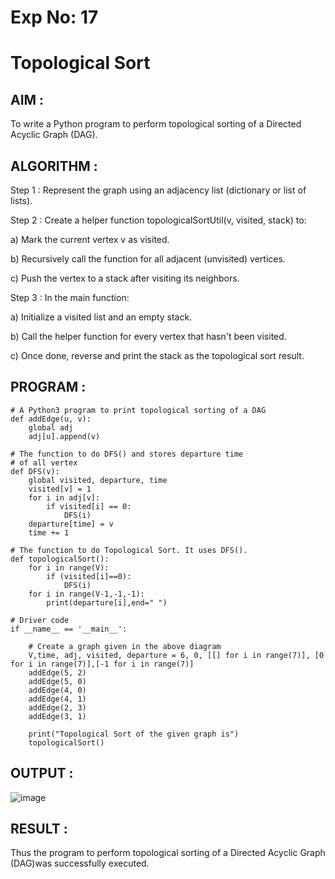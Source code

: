 # Exp No: 17
# Topological Sort

## AIM :

To write a Python program to perform topological sorting of a Directed Acyclic Graph (DAG).

## ALGORITHM :

Step 1 : Represent the graph using an adjacency list (dictionary or list of lists).

Step 2 : Create a helper function topologicalSortUtil(v, visited, stack) to:

a) Mark the current vertex v as visited.

b) Recursively call the function for all adjacent (unvisited) vertices.

c) Push the vertex to a stack after visiting its neighbors.

Step 3 : In the main function:

a) Initialize a visited list and an empty stack.

b) Call the helper function for every vertex that hasn't been visited.

c) Once done, reverse and print the stack as the topological sort result.

## PROGRAM :

```
# A Python3 program to print topological sorting of a DAG
def addEdge(u, v):
	global adj
	adj[u].append(v)

# The function to do DFS() and stores departure time
# of all vertex
def DFS(v):
	global visited, departure, time
	visited[v] = 1
	for i in adj[v]:
		if visited[i] == 0:
			DFS(i)
	departure[time] = v
	time += 1

# The function to do Topological Sort. It uses DFS().
def topologicalSort():
    for i in range(V):
        if (visited[i]==0):
            DFS(i)
    for i in range(V-1,-1,-1):
        print(departure[i],end=" ")

# Driver code
if __name__ == '__main__':

	# Create a graph given in the above diagram
	V,time, adj, visited, departure = 6, 0, [[] for i in range(7)], [0 for i in range(7)],[-1 for i in range(7)]
	addEdge(5, 2)
	addEdge(5, 0)
	addEdge(4, 0)
	addEdge(4, 1)
	addEdge(2, 3)
	addEdge(3, 1)

	print("Topological Sort of the given graph is")
	topologicalSort()
```

## OUTPUT :

![image](https://github.com/user-attachments/assets/f9510cfc-4bdc-439e-92ce-424c3fb1823a)


## RESULT :

Thus the program to perform topological sorting of a Directed Acyclic Graph (DAG)was successfully executed.
